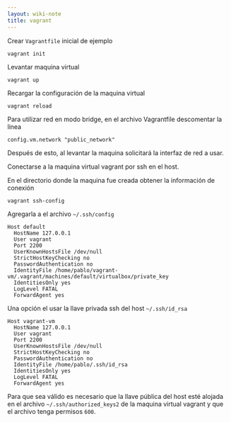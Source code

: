 ```yaml
---
layout: wiki-note
title: vagrant
---
```

Crear `Vagrantfile` inicial de ejemplo

    vagrant init

Levantar maquina virtual

    vagrant up

Recargar la configuración de la maquina virtual

    vagrant reload

Para utilizar red en modo bridge, en el archivo Vagrantfile descomentar la linea 

    config.vm.network "public_network"

Después de esto, al levantar la maquina solicitará la interfaz de red a usar.

Conectarse a la maquina virtual vagrant por ssh en el host.

En el directorio donde la maquina fue creada obtener la información de conexión

    vagrant ssh-config

Agregarla a el archivo `~/.ssh/config`

    Host default
      HostName 127.0.0.1
      User vagrant
      Port 2200
      UserKnownHostsFile /dev/null
      StrictHostKeyChecking no
      PasswordAuthentication no
      IdentityFile /home/pablo/vagrant-vm/.vagrant/machines/default/virtualbox/private_key
      IdentitiesOnly yes
      LogLevel FATAL
      ForwardAgent yes

Una opción el usar la llave privada ssh del host `~/.ssh/id_rsa`

    Host vagrant-vm
      HostName 127.0.0.1
      User vagrant
      Port 2200
      UserKnownHostsFile /dev/null
      StrictHostKeyChecking no
      PasswordAuthentication no
      IdentityFile /home/pablo/.ssh/id_rsa
      IdentitiesOnly yes
      LogLevel FATAL
      ForwardAgent yes

Para que sea válido es necesario que la llave pública del host esté alojada en el archivo `~/.ssh/authorized_keys2` de la maquina virtual vagrant y que el archivo tenga permisos `600`.
